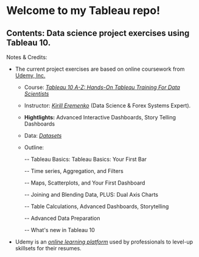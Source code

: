 # Welcome to my Tableau repo!
## Contents: Data science project exercises using Tableau 10.
Notes & Credits:
  * The current project exercises are based on online coursework from [Udemy, Inc.](https://www.udemy.com)

    - Course: [_Tableau 10 A-Z: Hands-On Tableau Training For Data Scientists_](https://www.udemy.com/tableau10/learn/v4/overview)

    - Instructor: [_Kirill Eremenko_](https://www.udemy.com/user/kirilleremenko) (Data Science & Forex Systems Expert).

    - **Hightlights:** Advanced Interactive Dashboards, Story Telling Dashboards

    - Data: [_Datasets_](https://www.superdatascience.com/tableau)

    - Outline:

      -- Tableau Basics: Tableau Basics: Your First Bar

      -- Time series, Aggregation, and Filters

      -- Maps, Scatterplots, and Your First Dashboard

      -- Joining and Blending Data, PLUS: Dual Axis Charts

      -- Table Calculations, Advanced Dashboards, Storytelling

      -- Advanced Data Preparation

      -- What's new in Tableau 10

  * Udemy is an [_online learning platform_](https://en.wikipedia.org/wiki/Udemy) used by professionals to level-up skillsets for their resumes.
